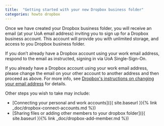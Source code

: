 ```yaml
---
title:  "Getting started with your new Dropbox business folder"
categories: howto dropbox
---
```


Once we have created your Dropbox business folder, you will receive an email (at your UoA email address) inviting you to sign up for a Dropbox business account. This account will provide you with unlimited storage, and access to you Dropbox business folder.

If you don’t already have a Dropbox account using your work email address, respond to the email as instructed, signing in via UoA Single-Sign-On.

If you already have a Dropbox account using your work email address, please change the email on your other account to another address and then proceed as above. For more info, see [Dropbox's instructions on changing your email address](https://help.dropbox.com/account-settings/change-email) for details.

Other steps you wish to take may include:
- [Connecting your personal and work accounts]({{ site.baseurl }}{% link _doc/dropbox-connect-accounts.md %})
- [Sharing files or adding other members to your dropbox folder]({{ site.baseurl }}{% link _doc/dropbox-add-member.md %})

